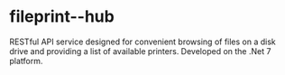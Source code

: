 # fileprint--hub
 RESTful API service designed for convenient browsing of files on a disk drive and providing a list of available printers. Developed on the .Net 7 platform.

